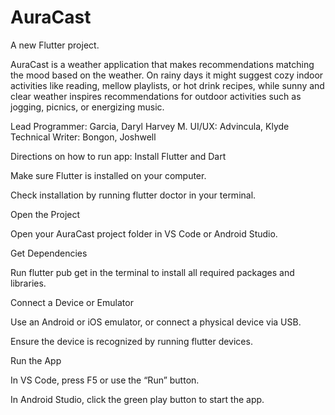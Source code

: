# AuraCast

A new Flutter project.

AuraCast is a weather application that makes recommendations matching the mood based on the
weather. On rainy days it might suggest cozy indoor activities like reading, mellow playlists, or hot drink
recipes, while sunny and clear weather inspires recommendations for outdoor activities such as jogging, picnics,
or energizing music.

Lead Programmer: Garcia, Daryl Harvey M. 
UI/UX: Advincula, Klyde 
Technical Writer: Bongon, Joshwell

Directions on how to run app: 
Install Flutter and Dart

Make sure Flutter is installed on your computer.

Check installation by running flutter doctor in your terminal.

Open the Project

Open your AuraCast project folder in VS Code or Android Studio.

Get Dependencies

Run flutter pub get in the terminal to install all required packages and libraries.

Connect a Device or Emulator

Use an Android or iOS emulator, or connect a physical device via USB.

Ensure the device is recognized by running flutter devices.

Run the App

In VS Code, press F5 or use the “Run” button.

In Android Studio, click the green play button to start the app.
